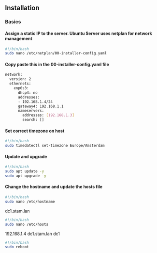 ## Installation

### Basics

#### Assign a static IP to the server. Ubuntu Server uses netplan for network management

```bash
#!/bin/bash
sudo nano /etc/netplan/00-installer-config.yaml
```

#### Copy paste this in the 00-installer-config.yaml file
```bash
network:
  version: 2
  ethernets:
    enp0s3:
      dhcp4: no
      addresses:
      - 192.168.1.4/24
      gateway4: 192.168.1.1
      nameservers:
        addresses: [192.168.1.3]
        search: []
``` 
 
#### Set correct timezone on host
```bash
#!/bin/bash 
sudo timedatectl set-timezone Europe/Amsterdam
``` 

#### Update and upgrade
```bash
#!/bin/bash 
sudo apt update -y
sudo apt upgrade -y
``` 

#### Change the hostname and update the hosts file
```bash
#!/bin/bash 
sudo nano /etc/hostname
``` 
dc1.stam.lan


```bash
#!/bin/bash 
sudo nano /etc/hosts
``` 
192.168.1.4 dc1.stam.lan dc1


```bash
#!/bin/bash 
sudo reboot
``` 

